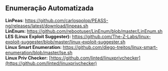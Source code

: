 ## Enumeração Automatizada  
**LinPeas**: https://github.com/carlospolop/PEASS-ng/releases/latest/download/linpeas.sh  
**LinEnum:** https://github.com/rebootuser/LinEnum/blob/master/LinEnum.sh  
**LES (Linux Exploit Suggester):** https://github.com/The-Z-Labs/linux-exploit-suggester/blob/master/linux-exploit-suggester.sh  
**Linux Smart Enumeration:** https://github.com/diego-treitos/linux-smart-enumeration/blob/master/lse.sh  
**Linux Priv Checker:** [https://github.com/linted/linuxprivchecker](https://github.com/linted/linuxprivchecker)  